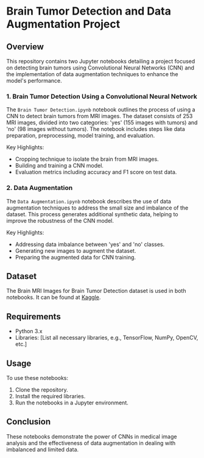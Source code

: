 # Brain Tumor Detection and Data Augmentation Project

## Overview

This repository contains two Jupyter notebooks detailing a project focused on detecting brain tumors using Convolutional Neural Networks (CNN) and the implementation of data augmentation techniques to enhance the model's performance.

### 1. Brain Tumor Detection Using a Convolutional Neural Network

The `Brain Tumor Detection.ipynb` notebook outlines the process of using a CNN to detect brain tumors from MRI images. The dataset consists of 253 MRI images, divided into two categories: 'yes' (155 images with tumors) and 'no' (98 images without tumors). The notebook includes steps like data preparation, preprocessing, model training, and evaluation.

Key Highlights:
- Cropping technique to isolate the brain from MRI images.
- Building and training a CNN model.
- Evaluation metrics including accuracy and F1 score on test data.

### 2. Data Augmentation

The `Data Augmentation.ipynb` notebook describes the use of data augmentation techniques to address the small size and imbalance of the dataset. This process generates additional synthetic data, helping to improve the robustness of the CNN model.

Key Highlights:
- Addressing data imbalance between 'yes' and 'no' classes.
- Generating new images to augment the dataset.
- Preparing the augmented data for CNN training.

## Dataset

The Brain MRI Images for Brain Tumor Detection dataset is used in both notebooks. It can be found at [Kaggle](https://www.kaggle.com/navoneel/brain-mri-images-for-brain-tumor-detection).

## Requirements

- Python 3.x
- Libraries: [List all necessary libraries, e.g., TensorFlow, NumPy, OpenCV, etc.]

## Usage

To use these notebooks:
1. Clone the repository.
2. Install the required libraries.
3. Run the notebooks in a Jupyter environment.

## Conclusion

These notebooks demonstrate the power of CNNs in medical image analysis and the effectiveness of data augmentation in dealing with imbalanced and limited data.
